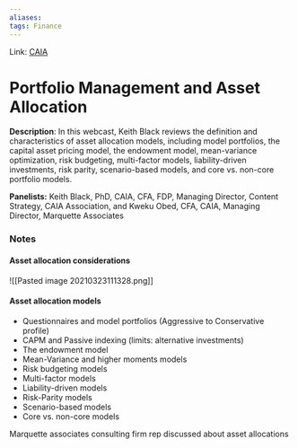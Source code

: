 ```yaml
---
aliases:
tags: Finance
---
```

Link: [CAIA](https://caia.org/videos/portfolio-management-and-asset-allocation)

# Portfolio Management and Asset Allocation

**Description**: In this webcast, Keith Black reviews the definition and characteristics of asset allocation models, including model portfolios, the capital asset pricing model, the endowment model, mean-variance optimization, risk budgeting, multi-factor models, liability-driven investments, risk parity, scenario-based models, and core vs. non-core portfolio models.

**Panelists:** Keith Black, PhD, CAIA, CFA, FDP, Managing Director, Content Strategy, CAIA Association, and Kweku Obed, CFA, CAIA, Managing Director, Marquette Associates

### Notes

#### Asset allocation considerations
![[Pasted image 20210323111328.png]]

#### Asset allocation models
* Questionnaires and model portfolios (Aggressive to Conservative profile)
* CAPM and Passive indexing (limits: alternative investments)
* The endowment model
* Mean-Variance and higher moments models
* Risk budgeting models
* Multi-factor models
* Liability-driven models
* Risk-Parity models
* Scenario-based models
* Core vs. non-core models

Marquette associates consulting firm rep discussed about asset allocations